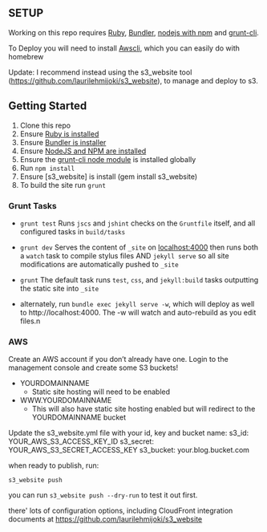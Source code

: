 ## SETUP

Working on this repo requires [Ruby](https://www.ruby-lang.org/en/documentation/installation/), [Bundler](http://bundler.io/), [nodejs with npm](https://github.com/joyent/node/wiki/Installing-Node.js-via-package-manager) and [grunt-cli](http://gruntjs.com/getting-started).

To Deploy you will need to install [Awscli](http://aws.amazon.com/cli/), which you can easily do with homebrew

Update: I recommend instead using the s3_website tool (https://github.com/laurilehmijoki/s3_website), to manage and deploy to s3.


## Getting Started

 1. Clone this repo
 2. Ensure [Ruby is installed](https://www.ruby-lang.org/en/documentation/installation/)
 3. Ensure [Bundler is installer](http://bundler.io/)
 4. Ensure [NodeJS and NPM are installed](https://github.com/joyent/node/wiki/Installing-Node.js-via-package-manager)
 5. Ensure the [grunt-cli node module](http://gruntjs.com/getting-started) is installed globally
 6. Run `npm install`
 7. Ensure [s3_website] is install (gem install s3_website)
 1. To build the site run `grunt`

### Grunt Tasks

 - `grunt test` Runs `jscs` and `jshint` checks on the `Gruntfile` itself, and all configured tasks in `build/tasks`
 - `grunt dev` Serves the content of `_site` on [localhost:4000](http://localhost:4000) then runs both a `watch` task to compile stylus files AND `jekyll serve` so all site modifications are automatically pushed to `_site`
 - `grunt` The default task runs `test`, `css`, and `jekyll:build` tasks outputting the static site into `_site`

 - alternately, run `bundle exec jekyll serve -w`, which will deploy as well to http://localhost:4000. The -w will watch and auto-rebuild as you edit files.n

### AWS
Create an AWS account if you don’t already have one. Login to the management console and create some S3 buckets!

- YOURDOMAINNAME
  - Static site hosting will need to be enabled
- WWW.YOURDOMAINNAME
  - This will also have static site hosting enabled but will redirect to the YOURDOMAINNAME bucket


Update the s3_website.yml file with your id, key and bucket name:
s3_id: YOUR_AWS_S3_ACCESS_KEY_ID
s3_secret: YOUR_AWS_S3_SECRET_ACCESS_KEY
s3_bucket: your.blog.bucket.com

when ready to publish, run:

`s3_website push`

you can run `s3_website push --dry-run` to test it out first.

there' lots of configuration options, including CloudFront integration documents at https://github.com/laurilehmijoki/s3_website

